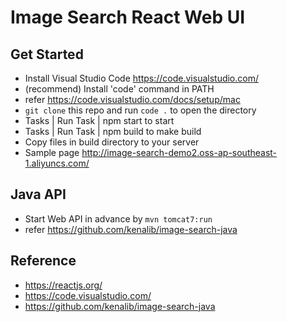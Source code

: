 
# Image Search React Web UI

## Get Started

* Install Visual Studio Code https://code.visualstudio.com/
* (recommend) Install 'code' command in PATH
* refer https://code.visualstudio.com/docs/setup/mac
* `git clone` this repo and run `code .` to open the directory
* Tasks | Run Task | npm start to start
* Tasks | Run Task | npm build to make build
* Copy files in build directory to your server
* Sample page http://image-search-demo2.oss-ap-southeast-1.aliyuncs.com/

## Java API

* Start Web API in advance by `mvn tomcat7:run`
* refer https://github.com/kenalib/image-search-java

## Reference

* https://reactjs.org/
* https://code.visualstudio.com/
* https://github.com/kenalib/image-search-java
